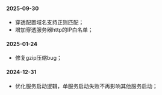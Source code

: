 #### 2025-09-30
* 穿透配置域名支持正则匹配；
* 增加穿透服务器http的IP白名单；

#### 2025-01-24
* 修复gzip压缩bug；

#### 2024-12-31
* 优化服务启动逻辑，单服务启动失败不再影响其他服务启动；